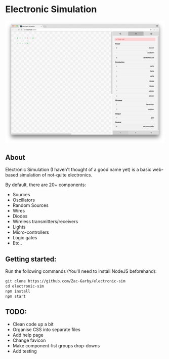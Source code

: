 # Electronic Simulation
![](https://github.com/Zac-Garby/electronic-sim/raw/master/img/screenshot.png)

## About
Electronic Simulation (I haven't thought of a good name yet) is a basic web-based
simulation of not-quite electronics.

By default, there are 20+ components:

 - Sources
 - Oscillators
 - Random Sources
 - Wires
 - Diodes
 - Wireless transmitters/receivers
 - Lights
 - Micro-controllers
 - Logic gates
 - Etc..

## Getting started:
Run the following commands (You'll need to install NodeJS beforehand):

```
git clone https://github.com/Zac-Garby/electronic-sim
cd electronic-sim
npm install
npm start
```

## TODO:
 - Clean code up a bit
 - Organise CSS into separate files
 - Add help page
 - Change favicon
 - Make component-list groups drop-downs
 - Add testing
